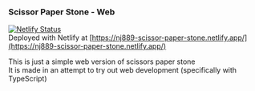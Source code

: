 ### Scissor Paper Stone - Web
[![Netlify Status](https://api.netlify.com/api/v1/badges/dbf1c2d6-309c-4e57-8b83-052ca79b5f26/deploy-status)](https://app.netlify.com/sites/nj889-scissor-paper-stone/deploys)  
Deployed with Netlify at [https://nj889-scissor-paper-stone.netlify.app/](https://nj889-scissor-paper-stone.netlify.app/)  

This is just a simple web version of scissors paper stone  
It is made in an attempt to try out web development (specifically with TypeScript)